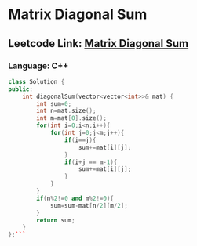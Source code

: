 # Matrix Diagonal Sum

## Leetcode Link: [Matrix Diagonal Sum](https://leetcode.com/problems/matrix-diagonal-sum/)
### Language: C++

```cpp
class Solution {
public:
    int diagonalSum(vector<vector<int>>& mat) {
        int sum=0;
        int n=mat.size();
        int m=mat[0].size();
        for(int i=0;i<n;i++){
            for(int j=0;j<m;j++){
                if(i==j){
                    sum+=mat[i][j];
                }
                if(i+j == m-1){
                    sum+=mat[i][j];
                }
            }
        }
        if(n%2!=0 and m%2!=0){
            sum=sum-mat[n/2][m/2];
        }
        return sum;
    }
};```



